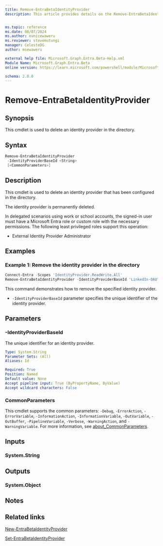 ```yaml
---
title: Remove-EntraBetaIdentityProvider
description: This article provides details on the Remove-EntraBetaIdentityProvider command.


ms.topic: reference
ms.date: 08/07/2024
ms.author: eunicewaweru
ms.reviewer: stevemutungi
manager: CelesteDG
author: msewaweru

external help file: Microsoft.Graph.Entra.Beta-Help.xml
Module Name: Microsoft.Graph.Entra.Beta
online version: https://learn.microsoft.com/powershell/module/Microsoft.Graph.Entra.Beta/Remove-EntraBetaIdentityProvider

schema: 2.0.0
---
```


# Remove-EntraBetaIdentityProvider

## Synopsis

This cmdlet is used to delete an identity provider in the directory.

## Syntax

```powershell
Remove-EntraBetaIdentityProvider
 -IdentityProviderBaseId <String>
 [<CommonParameters>]
```

## Description

This cmdlet is used to delete an identity provider that has been configured in the directory.

The identity provider is permanently deleted.

In delegated scenarios using work or school accounts, the signed-in user must have a Microsoft Entra role or custom role with the necessary permissions. The following least privileged roles support this operation:

- External Identity Provider Administrator

## Examples

### Example 1: Remove the identity provider in the directory

```powershell
Connect-Entra -Scopes 'IdentityProvider.ReadWrite.All'
Remove-EntraBetaIdentityProvider -IdentityProviderBaseId 'LinkedIn-OAUTH'
```

This command demonstrates how to remove the specified identity provider.

- `-IdentityProviderBaseId` parameter specifies the unique identifier of the identity provider.

## Parameters

### -IdentityProviderBaseId

The unique identifier for an identity provider.

```yaml
Type: System.String
Parameter Sets: (All)
Aliases: Id

Required: True
Position: Named
Default value: None
Accept pipeline input: True (ByPropertyName, ByValue)
Accept wildcard characters: False
```

### CommonParameters

This cmdlet supports the common parameters: `-Debug`, `-ErrorAction`, `-ErrorVariable`, `-InformationAction`, `-InformationVariable`, `-OutVariable`, `-OutBuffer`, `-PipelineVariable`, `-Verbose`, `-WarningAction`, and `-WarningVariable`. For more information, see [about_CommonParameters](https://go.microsoft.com/fwlink/?LinkID=113216).

## Inputs

### System.String

## Outputs

### System.Object

## Notes

## Related links

[New-EntraBetaIdentityProvider](New-EntraBetaIdentityProvider.md)

[Set-EntraBetaIdentityProvider](Set-EntraBetaIdentityProvider.md)
